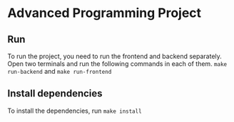 # Advanced Programming Project

## Run

To run the project, you need to run the frontend and backend separately.
Open two terminals and run the following commands in each of them.
`make run-backend` and `make run-frontend`

## Install dependencies

To install the dependencies, run `make install`
